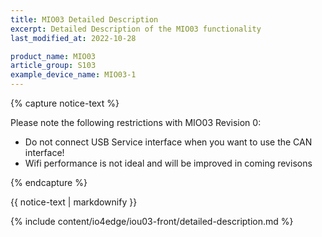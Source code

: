 ```yaml
---
title: MIO03 Detailed Description
excerpt: Detailed Description of the MIO03 functionality
last_modified_at: 2022-10-28

product_name: MIO03
article_group: S103
example_device_name: MIO03-1
---
```


{% capture notice-text %}

Please note the following restrictions with MIO03 Revision 0:

* Do not connect USB Service interface when you want to use the CAN interface!
* Wifi performance is not ideal and will be improved in coming revisons

{% endcapture %}
<div class="notice--info">
  {{ notice-text | markdownify }}
</div>

{% include content/io4edge/iou03-front/detailed-description.md %}
